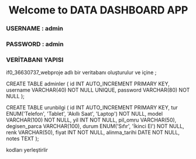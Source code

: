 <h1 align="center">Welcome to DATA DASHBOARD APP</h1>

<h3 align="left">USERNAME : admin</h3>
<h3 align="left">PASSWORD : admin</h3>


<h3 align="left"> VERİTABANI YAPISI </h3>
if0_36630737_webproje adlı bir veritabanı oluşturulur ve içine ;

CREATE TABLE adminler (
    id INT AUTO_INCREMENT PRIMARY KEY,
    username VARCHAR(40) NOT NULL UNIQUE,
    password VARCHAR(80) NOT NULL
);

CREATE TABLE urunbilgi (
    id INT AUTO_INCREMENT PRIMARY KEY,
    tur ENUM('Telefon', 'Tablet', 'Akıllı Saat', 'Laptop') NOT NULL,
    model VARCHAR(100) NOT NULL,
    yil INT NOT NULL,
    pil_omru VARCHAR(50),
    degisen_parca VARCHAR(100),
    durum ENUM('Sıfır', 'İkinci El') NOT NULL,
    renk VARCHAR(50),
    fiyat INT NOT NULL,
    alinma_tarihi DATE NOT NULL,
    notes TEXT
);

kodları yerleştirlir


<p align="left">
</p>
